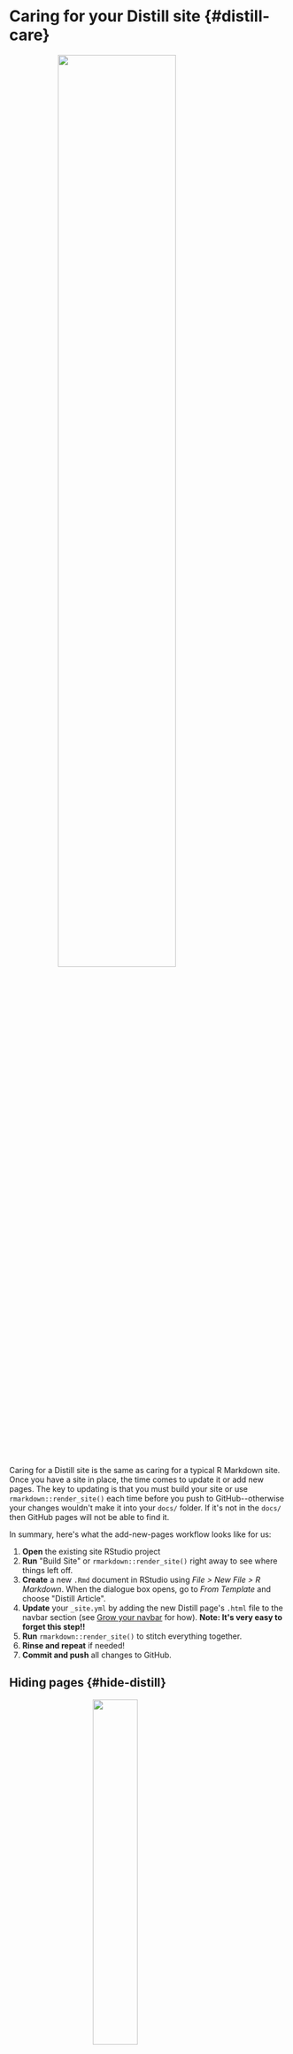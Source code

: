 # Caring for your Distill site {#distill-care}




<a href="#make-distill" target="_blank"><img src="images/illos/distill-care.jpg" width="65%" style="display: block; margin: auto;" /></a>

Caring for a Distill site is the same as caring for a typical R Markdown site. Once you have a site in place, the time comes to update it or add new pages. The key to updating is that you must build your site or use `rmarkdown::render_site()` each time before you push to GitHub--otherwise your changes wouldn't make it into your `docs/` folder. If it's not in the `docs/` then GitHub pages will not be able to find it. 

In summary, here's what the add-new-pages workflow looks like for us:

1. **Open** the existing site RStudio project
1. **Run** "Build Site" or `rmarkdown::render_site()` right away to see where things left off.
1. **Create** a new `.Rmd` document in RStudio using *File > New File > R Markdown*. When the dialogue box opens, go to *From Template* and choose "Distill Article".
1. **Update** your `_site.yml` by adding the new Distill page's `.html` file to the navbar section (see [Grow your navbar](#distill-grow) for how). **Note: It's very easy to forget this step!!**
1. **Run** `rmarkdown::render_site()` to stitch everything together.
1. **Rinse and repeat** if needed!
1. **Commit and push** all changes to GitHub.



## Hiding pages {#hide-distill}

<img src="images/illos/distill-hide.jpg" width="40%" style="display: block; margin: auto;" />

Have a Distill article that you'd like to keep under wraps? If you leave it off of your navbar and don't link to it elsewhere, then it's unlikely anyone will ever see it, but it will still be rendered when you build your site. If you don't want the `.Rmd` to be rendered at all, then save it with a filename that begins with an underscore `_`. All files with underscores get passed over when it's time to render the site (but they'll still be in your repository).


### Switching from an existing R Markdown site to a Distill site
<!-- TODO, talk about how to take an existing RMD site and change it to distill? -->

## Alternatives and drawbacks

One drawback to Distill is that it's not very straightforward to include a README file in your GitHub repository. It can be done if you move the entire site's contents into the `docs/` folder and change the output directory to `output_dir: "."`.

**But I really want a README.md:**

Assuming that you currently have your output directory set to `docs/` for GitHub pages and you don't yet have a README:

1.  Move all of your site-specific content to the `docs/` folder. This includes your `Rmd`s, image folders, etc.-- but not the `.gitignore` or `.Rproj` files.)
2.  Change the output directory in `site.yml` to `output_dir: "."`
3.  Now render all of your pages. The fool proof way to do this is to run the line below in the console (make sure you've installed the `xfun` package (`pak::pkg_install("xfun")`).
```
xfun::in_dir('docs/', rmarkdown::render_site())
```
4. Now you can create a `README.md` in your original project directory. 
5. Commit and push to GitHub


## Using your Distill site

## Distill features

As you start to add content to your Distill page, don’t forget about the bells and whistles you can use in Distill (that aren't easily made available in an R Markdown site), like the ones below. For more guidance on how to use these, check out the Distill documentation:

* Authors and affliations
* Citations
* Hoverable footnotes
* Asides
* Figure width
* Figure captions and cross-references


### Authors and affiliations

Ah, so easy to write up collaborative reports and projects in groups when Distill's YAML gives you the space to include multiple authors and (optionally) their affiliations. Below is an example of what this looks like when it's added to the index page.

While you're here you can optionally add in a `date:` field (which must always be in the order of month, day, then year). Use `"r Sys.Date()`"` to show the current date each time you knit the page.  

All of this info will be placed in a "Title" section at the top of the page. 

<div class = side-by-side>
<div class = side1>


```r
---
title: "Demo Website"
description: |
  Welcome to my Distill course page. Here you can find all course logistics and content.
author:
  - name: Desirée De Leon
    url: https://desiree.rbind.io
    affiliation: RStudio
    affiliation_url: https://rstudio.com
  - name: Alison Hill
    url: https://alison.rbind.io
    affiliation: RStudio
    affiliation_url: https://rstudio.com
date: "`r Sys.Date()`"
site: distill::distill_website
---
```

</div>
<div class = side2> 


![](images/screenshots/distill-index-authors.png)
</div> 
</div>

### Citations

Including citations is built in to both Distill and Bookdown sites. In Distill, your citations will appear as numbers, and when hovering over them, you see the full citation info.

To include citations of your own, you'll need two things: 

* A file with a list of your references (aka a BibTex file)
* A link to this file in the YAML of your `.Rmd` page

Here's a walkthrough of what this looks like:

* **Create the file of listed citations**. This has to be a BibTeX file with citation entries like the ones below, for example. If you use a citation manager (like Endnote or Mendeley), then the easiest way to get a BibTex file is to export a BibTeX file from there (there are many online tutorials that show you how, e.g.[Endnote](https://www.reed.edu/cis/help/LaTeX/EndNote.html), [Mendeley](https://blog.mendeley.com/tag/bibtex/)). However, you can also make a BibTeX file manually if want to, by creating a regular new text file (*File* > *New File* > *Text File*) and saving it with a `.bib` file extension (we named our `refs.bib`, but you can choose a different name). 


* **Save your BibTeX file** in your project directory.

```
@book{r4ds,
 author = {Wickham, Hadley and Grolemund, Garrett},
 title = {R for Data Science: Import, Tidy, Transform, Visualize, and Model Data},
 year = {2017},
 isbn = {1491910399, 9781491910399},
 edition = {1st},
 publisher = {O'Reilly Media, Inc.},
 url = {https://r4ds.had.co.nz/},
}

@misc{loremipsum,
  title = {Lorem Ipsum},
  author = {Wasai},
  year = {2015-2019},
  url = {https://loremipsum.io/},
}
```

* **Add a `bibliography:` field to the YAML of your individual `.Rmd`** whose content will contain the citations, then specify the name of your BibTex file. Now you can create inline citations of any reference that exists in this file. 


* **Cite your sources** in the body of the text. The citation should be in brackets and start with an `@` followed by the source's unique ID from the BibTex file (e.g.`[@loremipsem]`). The unique ID is whatever is on the first line of its BibTeX entry, immediately following the `{`. When you cite a source, an appendix will be created at the end of the page (if it doesn't already exist) with a list of all your cited references.

<div class = "side-by-side">
<div class = "side1">

```r
---
title: "Demo Website"
description: |
  Welcome to my Distill course page. Here you can find all course logistics and content.
author:
  - name: Desirée De Leon
    url: https://desiree.rbind.io
    affiliation: RStudio
    affiliation_url: https://rstudio.com
  - name: Alison Hill
    url: https://alison.rbind.io
    affiliation: RStudio
    affiliation_url: https://rstudio.com
bibliography: refs.bib
date: "`r Sys.Date()`"
site: distill::distill_website
---
```
</div>

<div class = "side2">

![](images/screenshots/citations-hover.png){width=100%}
<br>

![](images/screenshots/citations-appendix.png){width=100%}

</div>
</div>

The citation feature within Distill was really built for citing academic sources, so the display of the citation data in the hovered box and in the appendix looks best when fields like "publisher" and "year" are filled out, but having blank entries for these won't prevent you from creating a citation.

You can read more of the nitty-gritty details about citations, as well as about making your Distill page itself easily citable to others [here](https://rstudio.github.io/distill/citations.html).



### Hoverable footnotes

Hoverable footnotes are little magical nuggets of Distill. No other `.Rmd`-based sites that we describe in our cookbooks have these built-in. In addition to the satisfaction that your user will get when they discover they don't have to be jolted away to the bottom of the page to see your footnote, the hoverable footnotes are just as satisfyingly easy to include. Insert a `^[footnote here]` whereever you'd like the footnote to go, and they'll be automatically numbered, added to the appendix, and expanded when you hover over the number. 

<div class = "side-by-side">
<div class = "side1">
```
# Credits

This course is assigned 
3 credit hours^[A footnote goes here!].    

```
</div>

<div class = "side2">
![](images/cookbook-distill/footnotes.png)
</div>
</div>

### Asides

You can also include small notes, images, or plots in the margins of the page by enclosing content within `<aside>` tags, like this (note that the second tag needs a `/`):

**A note**
<div class = "side-by-side">
<div class = "side1">
```
<aside>
Here is a small side note.
</aside>

```
</div>

<div class = "side2">
![](images/cookbook-distill/aside-note.png)
</div>
</div>

**An image**

<div class = "side-by-side">
<div class = "side1">
```
<aside>
![R4DS](http://alturl.com/bmfvq)
</aside>

```
</div>

<div class = "side2">
![](images/cookbook-distill/aside-image.png)
</div>
</div>

**A plot**

<div class = "side-by-side">
<div class = "side1">
```
<aside>
<img src="cookbook-distill_care_files/figure-html/unnamed-chunk-6-1.png" width="672" style="display: block; margin: auto;" />
</aside>

```
</div>

<div class = "side2">
![](images/cookbook-distill/aside-plot.png)
</div>
</div>

### Figure width

Distill allows you to change the width of figures that you produce within code chunks. This can be a plot or a regular image file. We think the coolest application of this is being able to produce a big image that extends across your entire page. This would work well with figures that have a lot of visual interest -- likes maps or photographs.

To try this out, you can apply `layout = "l-screen"` to the specific code chunk that contains your image or plot. Don't have an image? [Try one of these](https://unsplash.com/). Download and move the file into your project directory (or to an `images/` folder in your project directory folder to keep your files more organized).

````
```{r layout = "l-screen"}
knitr::include_graphics("images/curves.png")
```
````

Produces this output:

![](images/cookbook-distill/width-full.png)

:::design
You can use the `l-screen` option creatively to make your image a page banner or a section divider. 
:::

Distll also gives you the option to make your figures just a bit wider than the main body content-- (e.g. using `l-body-outset`) but we're not a huge fan of this option aesthetically because it kind of looks like the figure just doesn't quite fit into its clothes. We take a "go big or go home" approach and recommend either going the full page width, or staying with the regular options, unless you truly feel there's no other way to effectively display your output.

Nonetheless, here are all the [width options available](https://rstudio.github.io/distill/figures.html#wider-layouts):

* `l-body`: (Default) As wide as the body of text.
* `l-body-outset`: Overflows the text-width a bit (Not recommended).
* `l-page`: About 3/4 of the screen width.
* `l-screen-inset`: Stretches across the entire page, except for 15px padding around the sides. 
* `l-screen`: Fully-committed, full screen. Works best for wide, short figures.

You can check out the specifics of Distill figure widths [here](https://rstudio.github.io/distill/figures.html#wider-layouts). 

### Figure captions and cross-references

You can also include captions for your figures by including `fig.cap =` in the code chunk options. 

````
```{r gdpplot, eval = TRUE, echo = FALSE, fig.cap = "Reference for Assignment 1"}
library(tidyverse)
library(gapminder)
 
p <- gapminder %>%
  filter(year==1977) %>%
  ggplot( aes(x = gdpPercap, y = lifeExp, size = pop, color=continent)) +
  geom_point() +
  scale_x_log10() +
  theme_bw()

p
```
````

If you give the code chunk a name, you can use that name later to reference the plot in the body of the text, like so: Figure `\@ref(fig:gdpplot)`. You would replace `gdpplot` with the name of your code chunk. 

![](images/cookbook-distill/figures-caption.png)

:::tip
If you've used images or figures from an outside source, then use a figure caption *and* an an `out.extra="class=external"` in the code chunk options. This not only gives credit but also adds bit of formatting that makes it clear that outside images you're using may not necessarily fall under the same license as the rest of your content, should someone else want to use your materials.
:::



### If you like Distill...
...then you may also like the tools below. These are not unique to Distill (you could use them in any R Markdown doc), but they're useful and cool for communicating technical content.

\

**For Visualizations**
You can see some examples of the two tools below in action [here](https://rstudio.github.io/distill/interactivity.html)

* [r2d3](https://rstudio.github.io/r2d3/)
* [html widgets]()


```r
library(leaflet)
leaflet() %>%
  addTiles() %>%  # Add default OpenStreetMap map tiles
  addMarkers(lng=174.768, lat=-36.852, popup="The birthplace of R")
```

```{=html}
<div id="htmlwidget-7deffd1a15b87a10b51c" style="width:672px;height:480px;" class="leaflet html-widget"></div>
<script type="application/json" data-for="htmlwidget-7deffd1a15b87a10b51c">{"x":{"options":{"crs":{"crsClass":"L.CRS.EPSG3857","code":null,"proj4def":null,"projectedBounds":null,"options":{}}},"calls":[{"method":"addTiles","args":["https://{s}.tile.openstreetmap.org/{z}/{x}/{y}.png",null,null,{"minZoom":0,"maxZoom":18,"tileSize":256,"subdomains":"abc","errorTileUrl":"","tms":false,"noWrap":false,"zoomOffset":0,"zoomReverse":false,"opacity":1,"zIndex":1,"detectRetina":false,"attribution":"&copy; <a href=\"https://openstreetmap.org\">OpenStreetMap<\/a> contributors, <a href=\"https://creativecommons.org/licenses/by-sa/2.0/\">CC-BY-SA<\/a>"}]},{"method":"addMarkers","args":[-36.852,174.768,null,null,null,{"interactive":true,"draggable":false,"keyboard":true,"title":"","alt":"","zIndexOffset":0,"opacity":1,"riseOnHover":false,"riseOffset":250},"The birthplace of R",null,null,null,null,{"interactive":false,"permanent":false,"direction":"auto","opacity":1,"offset":[0,0],"textsize":"10px","textOnly":false,"className":"","sticky":true},null]}],"limits":{"lat":[-36.852,-36.852],"lng":[174.768,174.768]}},"evals":[],"jsHooks":[]}</script>
```

\

**For Tables**

There are different ways to include tables in your site. None are unique to Distill, but they're useful to know about. You can see examples [here](https://rstudio.github.io/distill/tables.html).
